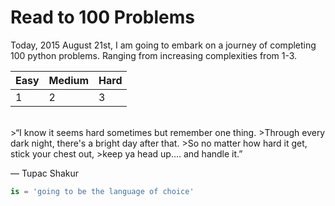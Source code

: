 # Read to 100 Problems

Today, 2015 August 21st, I am going to embark on a journey of completing 100 python problems. Ranging from increasing complexities from 1-3.

Easy | Medium | Hard
--- | --- | ---
1 | 2 | 3
<br>
>“I know it seems hard sometimes but remember one thing. 
>Through every dark night, there's a bright day after that. 
>So no matter how hard it get, stick your chest out, 
>keep ya head up.... and handle it.” 

― Tupac Shakur
<br>

```python
is = 'going to be the language of choice'
```
